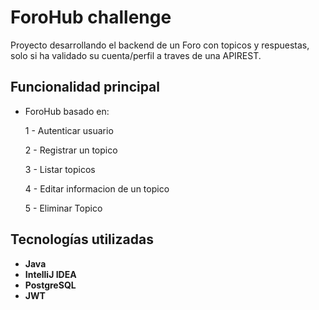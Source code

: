 # ForoHub challenge

Proyecto desarrollando el backend de un Foro con topicos y respuestas, solo si ha validado su cuenta/perfil a traves de una APIREST.

## Funcionalidad principal

- ForoHub basado en:
  
  1 - Autenticar usuario
                    
  2 - Registrar un topico
                    
  3 - Listar topicos
                    
  4 - Editar informacion de un topico
                    
  5 - Eliminar Topico

## Tecnologías utilizadas

- **Java**
- **IntelliJ IDEA**
- **PostgreSQL**
- **JWT**
